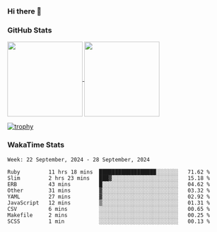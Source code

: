 ### Hi there 👋

### GitHub Stats

<a href="https://github.com/anuraghazra/github-readme-stats">
  <img align="center" height="170px" src="https://github-readme-stats.vercel.app/api/top-langs/?username=tksfjt1024&layout=compact&count_private=true&show_icons=true&show_icons=true&theme=graywhite" />
</a>
<a href="https://github.com/anuraghazra/github-readme-stats">
  <img align="center" height="170px" src="https://github-readme-stats.vercel.app/api?username=tksfjt1024&count_private=true&show_icons=true&show_icons=true&theme=graywhite" />
</a>

[![trophy](https://github-profile-trophy.vercel.app/?username=tksfjt1024)](https://github.com/ryo-ma/github-profile-trophy)

### WakaTime Stats

<!--START_SECTION:waka-->
```text
Week: 22 September, 2024 - 28 September, 2024

Ruby         11 hrs 18 mins  ██████████████████░░░░░░░   71.62 % 
Slim         2 hrs 23 mins   ███▓░░░░░░░░░░░░░░░░░░░░░   15.18 % 
ERB          43 mins         █░░░░░░░░░░░░░░░░░░░░░░░░   04.62 % 
Other        31 mins         ▓░░░░░░░░░░░░░░░░░░░░░░░░   03.32 % 
YAML         27 mins         ▓░░░░░░░░░░░░░░░░░░░░░░░░   02.92 % 
JavaScript   12 mins         ▒░░░░░░░░░░░░░░░░░░░░░░░░   01.31 % 
CSV          6 mins          ░░░░░░░░░░░░░░░░░░░░░░░░░   00.65 % 
Makefile     2 mins          ░░░░░░░░░░░░░░░░░░░░░░░░░   00.25 % 
SCSS         1 min           ░░░░░░░░░░░░░░░░░░░░░░░░░   00.13 % 
```
<!--END_SECTION:waka-->
